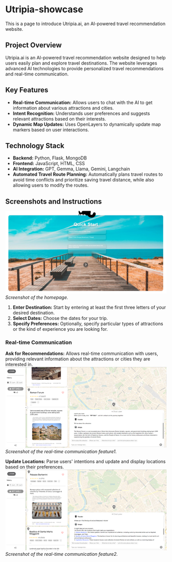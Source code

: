 # Utripia-showcase

This is a page to introduce Utripia.ai, an AI-powered travel recommendation website.

## Project Overview
Utripia.ai is an AI-powered travel recommendation website designed to help users easily plan and explore travel destinations. The website leverages advanced AI technologies to provide personalized travel recommendations and real-time communication.

## Key Features
- **Real-time Communication:** Allows users to chat with the AI to get information about various attractions and cities.
- **Intent Recognition:** Understands user preferences and suggests relevant attractions based on their interests.
- **Dynamic Map Updates:** Uses OpenLayers to dynamically update map markers based on user interactions.

## Technology Stack
- **Backend:** Python, Flask, MongoDB
- **Frontend:** JavaScript, HTML, CSS
- **AI Integration:** GPT, Gemma, Llama, Gemini, Langchain
- **Automated Travel Route Planning:** Automatically plans travel routes to avoid time conflicts and prioritize saving travel distance, while also allowing users to modify the routes.

## Screenshots and Instructions
![Homepage](imgs/homepage1.png)
*Screenshot of the homepage.*
1. **Enter Destination:** Start by entering at least the first three letters of your desired destination.
2. **Select Dates:** Choose the dates for your trip.
3. **Specify Preferences:** Optionally, specify particular types of attractions or the kind of experience you are looking for.

### Real-time Communication
**Ask for Recommendations:** Allows real-time communication with users, providing relevant information about the attractions or cities they are interested in.
![Chat](imgs/chat.png)
*Screenshot of the real-time communication feature1.*


**Update Locations:** Parse users' intentions and update and display locations based on their preferences.
![Chat](imgs/chat2.png)
*Screenshot of the real-time communication feature2.*


